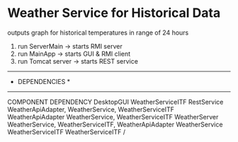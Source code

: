 # Weather Service for Historical Data
 outputs graph for historical temperatures in range of 24 hours

1. run ServerMain    -> starts RMI server
2. run MainApp       -> starts GUI & RMI client
3. run Tomcat server -> starts REST service


******************
*  DEPENDENCIES  *
******************

COMPONENT                DEPENDENCY
DesktopGUI               WeatherServiceITF
RestService              WeatherApiAdapter, WeatherService, WeatherServiceITF
WeatherApiAdapter        WeatherService, WeatherServiceITF
WeatherServer            WeatherService, WeatherServiceITF, WeatherApiAdapter
WeatherService           WeatherServiceITF
WeatherServiceITF        /
